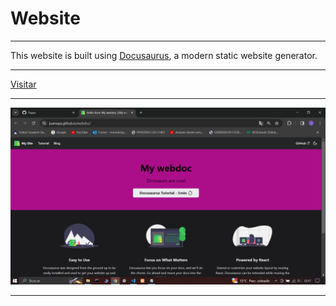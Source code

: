 # Website
---

This website is built using [Docusaurus](https://docusaurus.io/), a modern static website generator.

---

[Visitar](https://juamaya.github.io/webdoc)

---

![webdoc](./webdoc.png "Website de documentacion")

---